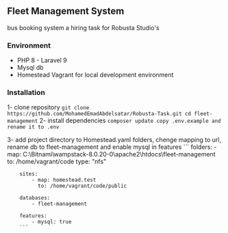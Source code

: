<h2>Fleet Management System</h2>
    <p>bus booking system a hiring task for Robusta Studio's</p>
    
<h3>Environment</h3>
    <ul>
        <li> PHP 8 - Laravel 9</li>
        <li> Mysql db</li>
        <li> Homestead Vagrant for local development environment</li>
    </ul>
    
<h3>Installation</h3>
    
1- clone repository
        ```
        git clone https://github.com/MohamedEmadAbdelsatar/Robusta-Task.git
        cd fleet-management
        ```
2- install dependencies
        ```
        composer update
        copy .env.example and rename it to .env
        ```
        
3- add project directory to Homestead.yaml folders, chenge mapping to url, rename db to fleet-management and enable mysql in features
        ```
        folders:
            - map: C:\Bitnami\wampstack-8.0.20-0\apache2\htdocs\fleet-management
              to: /home/vagrant/code
              type: "nfs"
        
        sites:
            - map: homestead.test
              to: /home/vagrant/code/public

        databases:
            - fleet-management

        features:
            - mysql: true
        ```
